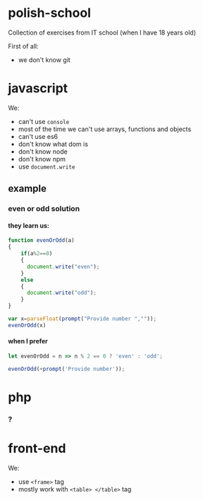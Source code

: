 # polish-school
Collection of exercises from IT school (when I have 18 years old)

First of all:
- we don't know git

# javascript
We:
- can't use `console`
- most of the time we can't use arrays, functions and objects
- can't use es6
- don't know what dom is
- don't know node
- don't know npm
- use `document.write`

## example
### even or odd solution
#### they learn us:
```javascript
function evenOrOdd(a)
{
	if(a%2==0)
	{
	  document.write("even");
	}
	else
	{
	  document.write("odd");
	}
}

var x=parseFloat(prompt("Provide number ",""));
evenOrOdd(x)
```
#### when I prefer
```javascript
let evenOrOdd = n => n % 2 == 0 ? 'even' : 'odd';

evenOrOdd(+prompt('Provide number'));
```

# php
### ?

# front-end
We:
- use `<frame>` tag
- mostly work with `<table> </table>` tag

